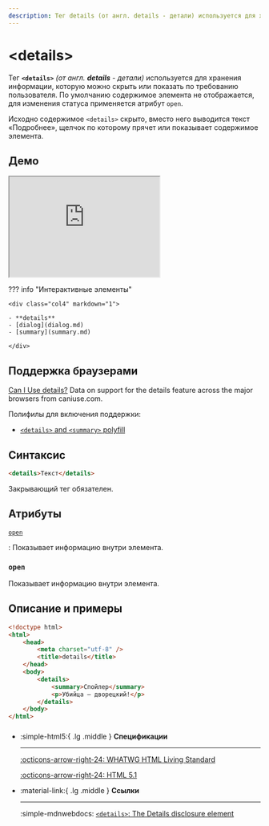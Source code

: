```yaml
---
description: Тег details (от англ. details - детали) используется для хранения информации, которую можно скрыть или показать по требованию пользователя
---
```


# &lt;details&gt;

Тег **`<details>`** _(от англ. **details** - детали)_ используется для хранения информации, которую можно скрыть или показать по требованию пользователя. По умолчанию содержимое элемента не отображается, для изменения статуса применяется атрибут `open`.

Исходно содержимое `<details>` скрыто, вместо него выводится текст «Подробнее», щелчок по которому прячет или показывает содержимое элемента.

## Демо

<iframe class="interactive is-tabbed-shorter-height" height="200" src="https://interactive-examples.mdn.mozilla.net/pages/tabbed/details.html" title="MDN Web Docs Interactive Example" loading="lazy" data-readystate="complete"></iframe>

??? info "Интерактивные элементы"

    <div class="col4" markdown="1">

    - **details**
    - [dialog](dialog.md)
    - [summary](summary.md)

    </div>

## Поддержка браузерами

<p class="ciu_embed" data-feature="details" data-periods="future_1,current,past_1,past_2">
  <a href="http://caniuse.com/#feat=details">Can I Use details?</a> Data on support for the details feature across the major browsers from caniuse.com.
</p>

Полифилы для включения поддержки:

-   [`<details>` and `<summary>` polyfill](https://github.com/Modernizr/Modernizr/wiki/HTML5-Cross-Browser-Polyfills#details-and-summary)

## Синтаксис

```html
<details>Текст</details>
```

Закрывающий тег обязателен.

## Атрибуты

[`open`](#open)

: Показывает информацию внутри элемента.

### `open`

Показывает информацию внутри элемента.

## Описание и примеры

```html
<!doctype html>
<html>
    <head>
        <meta charset="utf-8" />
        <title>details</title>
    </head>
    <body>
        <details>
            <summary>Спойлер</summary>
            <p>Убийца — дворецкий!</p>
        </details>
    </body>
</html>
```

<div class="grid cards" style="margin-top: 1.6em" markdown>

-   :simple-html5:{ .lg .middle } **Спецификации**

    ***

    [:octicons-arrow-right-24: WHATWG HTML Living Standard](https://html.spec.whatwg.org/multipage/forms.html#the-details-element)

    [:octicons-arrow-right-24: HTML 5.1](https://www.w3.org/TR/2016/REC-html51-20161101/semantics.html#the-details-element)

</div>
<div class="grid cards" markdown>

-   :material-link:{ .lg .middle } **Ссылки**

    ***

    :simple-mdnwebdocs: [`<details>`: The Details disclosure element](https://developer.mozilla.org/docs/Web/HTML/Element/details)

</div>
